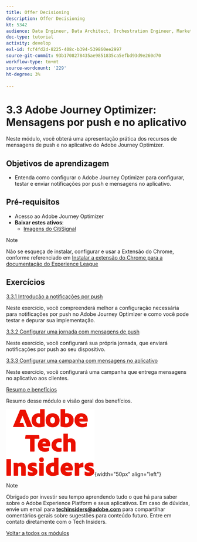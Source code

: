 ```yaml
---
title: Offer Decisioning
description: Offer Decisioning
kt: 5342
audience: Data Engineer, Data Architect, Orchestration Engineer, Marketer
doc-type: tutorial
activity: develop
exl-id: fcf4fd2d-8225-408c-b394-539860ee2997
source-git-commit: 93b1708278435ae9851835ca5efbd93d9e260d70
workflow-type: tm+mt
source-wordcount: '229'
ht-degree: 3%

---
```


# 3.3 Adobe Journey Optimizer: Mensagens por push e no aplicativo

Neste módulo, você obterá uma apresentação prática dos recursos de mensagens de push e no aplicativo do Adobe Journey Optimizer.

## Objetivos de aprendizagem

- Entenda como configurar o Adobe Journey Optimizer para configurar, testar e enviar notificações por push e mensagens no aplicativo.

## Pré-requisitos

- Acesso ao Adobe Journey Optimizer
- **Baixar estes ativos**:
   - [Imagens do CitiSignal](./../../../../assets/ajo/CitiSignal-images.zip)

>[!NOTE]
>
>Não se esqueça de instalar, configurar e usar a Extensão do Chrome, conforme referenciado em [Instalar a extensão do Chrome para a documentação do Experience League](../../../getting-started/gettingstarted/ex1.md)

## Exercícios

[3.3.1 Introdução a notificações por push](./ex1.md)

Neste exercício, você compreenderá melhor a configuração necessária para notificações por push no Adobe Journey Optimizer e como você pode testar e depurar sua implementação.

[3.3.2 Configurar uma jornada com mensagens de push](./ex2.md)

Neste exercício, você configurará sua própria jornada, que enviará notificações por push ao seu dispositivo.

[3.3.3 Configurar uma campanha com mensagens no aplicativo](./ex3.md)

Neste exercício, você configurará uma campanha que entrega mensagens no aplicativo aos clientes.

[Resumo e benefícios](./summary.md)

Resumo desse módulo e visão geral dos benefícios.

![Informantes técnicos](./../../../../assets/images/techinsiders.png){width="50px" align="left"}

>[!NOTE]
>
>Obrigado por investir seu tempo aprendendo tudo o que há para saber sobre o Adobe Experience Platform e seus aplicativos. Em caso de dúvidas, envie um email para **techinsiders@adobe.com** para compartilhar comentários gerais sobre sugestões para conteúdo futuro. Entre em contato diretamente com o Tech Insiders.

[Voltar a todos os módulos](./../../../../overview.md)
